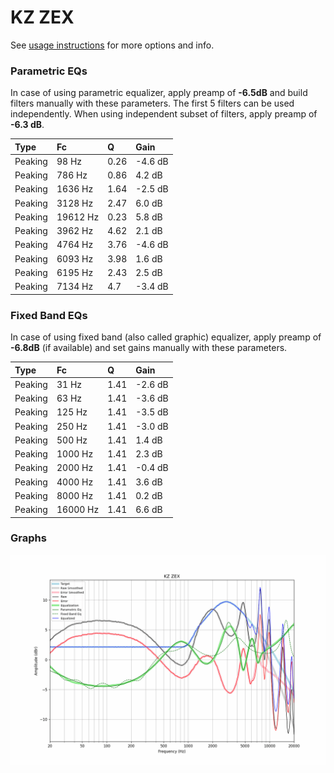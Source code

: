 # KZ ZEX
See [usage instructions](https://github.com/jaakkopasanen/AutoEq#usage) for more options and info.

### Parametric EQs
In case of using parametric equalizer, apply preamp of **-6.5dB** and build filters manually
with these parameters. The first 5 filters can be used independently.
When using independent subset of filters, apply preamp of **-6.3 dB**.

| Type    | Fc       |    Q | Gain    |
|:--------|:---------|:-----|:--------|
| Peaking | 98 Hz    | 0.26 | -4.6 dB |
| Peaking | 786 Hz   | 0.86 | 4.2 dB  |
| Peaking | 1636 Hz  | 1.64 | -2.5 dB |
| Peaking | 3128 Hz  | 2.47 | 6.0 dB  |
| Peaking | 19612 Hz | 0.23 | 5.8 dB  |
| Peaking | 3962 Hz  | 4.62 | 2.1 dB  |
| Peaking | 4764 Hz  | 3.76 | -4.6 dB |
| Peaking | 6093 Hz  | 3.98 | 1.6 dB  |
| Peaking | 6195 Hz  | 2.43 | 2.5 dB  |
| Peaking | 7134 Hz  | 4.7  | -3.4 dB |

### Fixed Band EQs
In case of using fixed band (also called graphic) equalizer, apply preamp of **-6.8dB**
(if available) and set gains manually with these parameters.

| Type    | Fc       |    Q | Gain    |
|:--------|:---------|:-----|:--------|
| Peaking | 31 Hz    | 1.41 | -2.6 dB |
| Peaking | 63 Hz    | 1.41 | -3.6 dB |
| Peaking | 125 Hz   | 1.41 | -3.5 dB |
| Peaking | 250 Hz   | 1.41 | -3.0 dB |
| Peaking | 500 Hz   | 1.41 | 1.4 dB  |
| Peaking | 1000 Hz  | 1.41 | 2.3 dB  |
| Peaking | 2000 Hz  | 1.41 | -0.4 dB |
| Peaking | 4000 Hz  | 1.41 | 3.6 dB  |
| Peaking | 8000 Hz  | 1.41 | 0.2 dB  |
| Peaking | 16000 Hz | 1.41 | 6.6 dB  |

### Graphs
![](./KZ%20ZEX.png)